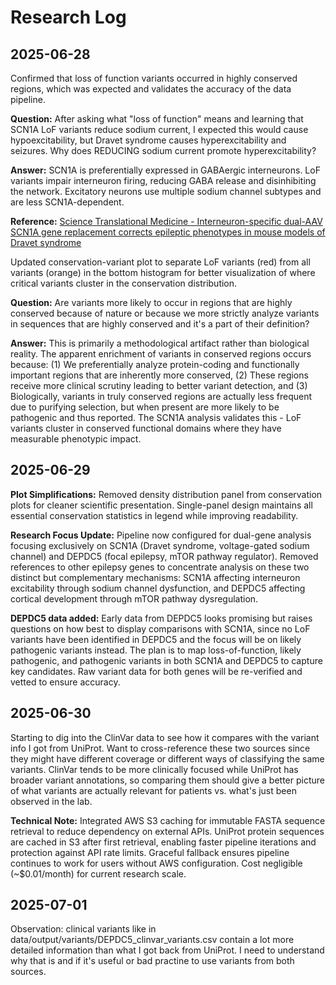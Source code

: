 # Research Log

## 2025-06-28
Confirmed that loss of function variants occurred in highly conserved regions, which was expected and validates the accuracy of the data pipeline.

**Question:** After asking what "loss of function" means and learning that SCN1A LoF variants reduce sodium current, I expected this would cause hypoexcitability, but Dravet syndrome causes hyperexcitability and seizures. Why does REDUCING sodium current promote hyperexcitability?

**Answer:** SCN1A is preferentially expressed in GABAergic interneurons. LoF variants impair interneuron firing, reducing GABA release and disinhibiting the network. Excitatory neurons use multiple sodium channel subtypes and are less SCN1A-dependent.

**Reference:** [Science Translational Medicine - Interneuron-specific dual-AAV SCN1A gene replacement corrects epileptic phenotypes in mouse models of Dravet syndrome](https://www.science.org/doi/10.1126/scitranslmed.adn5603)

Updated conservation-variant plot to separate LoF variants (red) from all variants (orange) in the bottom histogram for better visualization of where critical variants cluster in the conservation distribution.

**Question:** Are variants more likely to occur in regions that are highly conserved because of nature or because we more strictly analyze variants in sequences that are highly conserved and it's a part of their definition?

**Answer:** This is primarily a methodological artifact rather than biological reality. The apparent enrichment of variants in conserved regions occurs because: (1) We preferentially analyze protein-coding and functionally important regions that are inherently more conserved, (2) These regions receive more clinical scrutiny leading to better variant detection, and (3) Biologically, variants in truly conserved regions are actually less frequent due to purifying selection, but when present are more likely to be pathogenic and thus reported. The SCN1A analysis validates this - LoF variants cluster in conserved functional domains where they have measurable phenotypic impact.

## 2025-06-29
**Plot Simplifications:** Removed density distribution panel from conservation plots for cleaner scientific presentation. Single-panel design maintains all essential conservation statistics in legend while improving readability.

**Research Focus Update:** Pipeline now configured for dual-gene analysis focusing exclusively on SCN1A (Dravet syndrome, voltage-gated sodium channel) and DEPDC5 (focal epilepsy, mTOR pathway regulator). Removed references to other epilepsy genes to concentrate analysis on these two distinct but complementary mechanisms: SCN1A affecting interneuron excitability through sodium channel dysfunction, and DEPDC5 affecting cortical development through mTOR pathway dysregulation.

**DEPDC5 data added:**
Early data from DEPDC5 looks promising but raises questions on how best to display comparisons with SCN1A, since no LoF variants have been identified in DEPDC5 and the focus will be on likely pathogenic variants instead. The plan is to map loss-of-function, likely pathogenic, and pathogenic variants in both SCN1A and DEPDC5 to capture key candidates. Raw variant data for both genes will be re-verified and vetted to ensure accuracy.

## 2025-06-30
Starting to dig into the ClinVar data to see how it compares with the variant info I got from UniProt. Want to cross-reference these two sources since they might have different coverage or different ways of classifying the same variants. ClinVar tends to be more clinically focused while UniProt has broader variant annotations, so comparing them should give a better picture of what variants are actually relevant for patients vs. what's just been observed in the lab.

**Technical Note:** Integrated AWS S3 caching for immutable FASTA sequence retrieval to reduce dependency on external APIs. UniProt protein sequences are cached in S3 after first retrieval, enabling faster pipeline iterations and protection against API rate limits. Graceful fallback ensures pipeline continues to work for users without AWS configuration. Cost negligible (~$0.01/month) for current research scale.

## 2025-07-01
Observation: clinical variants like in data/output/variants/DEPDC5_clinvar_variants.csv contain a lot more
detailed information than what I got back from UniProt. I need to understand why that is
and if it's useful or bad practine to use variants from both sources. 